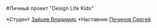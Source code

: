 #Личный проект "Design Life Kids"

*Студент [Зайцев Владимир](https://t.me/VolodyaZaitsev)
*Наставник [Печинов Сергей](https://t.me/SergeyPechinov)